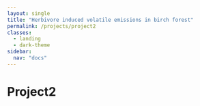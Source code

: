 ```yaml
---
layout: single
title: "Herbivore induced volatile emissions in birch forest"
permalink: /projects/project2
classes:
  - landing
  - dark-theme
sidebar:
  nav: "docs"
---
```


# Project2
